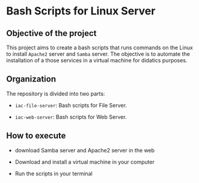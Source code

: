 # Bash Scripts for Linux Server

## Objective of the project

This project aims to create a bash scripts that runs commands on the Linux to install `Apache2` server and `Samba` server. The objective is to automate the installation of a those services in a virtual machine for didatics purposes.

## Organization

The repository is divided into two parts:

* `iac-file-server`: Bash scripts for File Server.

* `iac-web-server`: Bash scripts for Web Server.

## How to execute

* download Samba server and Apache2 server in the web

* Download and install a virtual machine in your computer

* Run the scripts in your terminal
